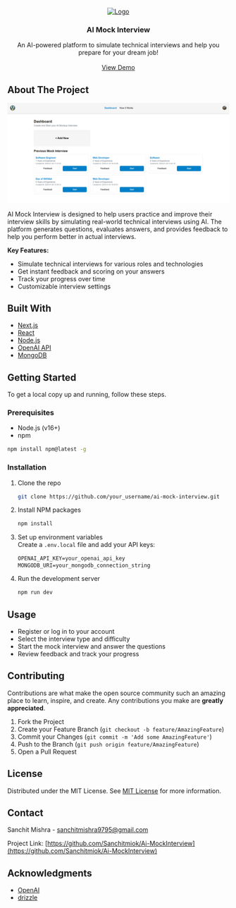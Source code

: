 <br/>
<div align="center">
  <a href="#">
    <img src="https://shorturl.at/kBnsW" alt="Logo" width="80" height="80">
  </a>
  <h3 align="center">AI Mock Interview</h3>
  <p align="center">
    An AI-powered platform to simulate technical interviews and help you prepare for your dream job!
    <br/><br/>
    <a href="https://prepgenius-ai.vercel.app/">View Demo</a>
  </p>
</div>

## About The Project

![Product Screenshot](/public/image.png)

AI Mock Interview is designed to help users practice and improve their interview skills by simulating real-world technical interviews using AI. The platform generates questions, evaluates answers, and provides feedback to help you perform better in actual interviews.

**Key Features:**
- Simulate technical interviews for various roles and technologies
- Get instant feedback and scoring on your answers
- Track your progress over time
- Customizable interview settings

## Built With

- [Next.js](https://nextjs.org)
- [React](https://reactjs.org)
- [Node.js](https://nodejs.org)
- [OpenAI API](https://platform.openai.com/)
- [MongoDB](https://www.mongodb.com/)

## Getting Started

To get a local copy up and running, follow these steps.

### Prerequisites

- Node.js (v16+)
- npm

```sh
npm install npm@latest -g
```

### Installation

1. Clone the repo
   ```sh
   git clone https://github.com/your_username/ai-mock-interview.git
   ```
2. Install NPM packages
   ```sh
   npm install
   ```
3. Set up environment variables  
   Create a `.env.local` file and add your API keys:
   ```
   OPENAI_API_KEY=your_openai_api_key
   MONGODB_URI=your_mongodb_connection_string
   ```

4. Run the development server
   ```sh
   npm run dev
   ```

## Usage

- Register or log in to your account
- Select the interview type and difficulty
- Start the mock interview and answer the questions
- Review feedback and track your progress



## Contributing

Contributions are what make the open source community such an amazing place to learn, inspire, and create. Any contributions you make are **greatly appreciated**.

1. Fork the Project
2. Create your Feature Branch (`git checkout -b feature/AmazingFeature`)
3. Commit your Changes (`git commit -m 'Add some AmazingFeature'`)
4. Push to the Branch (`git push origin feature/AmazingFeature`)
5. Open a Pull Request

## License

Distributed under the MIT License. See [MIT License](https://opensource.org/licenses/MIT) for more information.

## Contact

Sanchit Mishra  - sanchitmishra9795@gmail.com

Project Link: [https://github.com/Sanchitmiok/Ai-MockInterview](https://github.com/Sanchitmiok/Ai-MockInterview)

## Acknowledgments

- [OpenAI](https://openai.com/)
- [drizzle](https://orm.drizzle.team/)